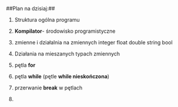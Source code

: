##Plan na dzisiaj:##

1. Struktura ogólna programu 
2. **Kompilator**- środowisko programistyczne
3. zmienne i działalnia na zmiennych
	integer
	float
	double
	string
	bool

4. Działania na mieszanych typach zmiennych
5. pętla **for** 
6. pętla **while** (pętle **while nieskończona**)
7. przerwanie **break** w pętlach
8. 